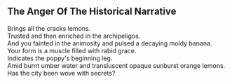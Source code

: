 The Anger Of The Historical Narrative
-------------------------------------
Brings all the cracks lemons.  
Trusted and then enriched in the archipeligos.  
And you fainted in the animosity and pulsed a decaying moldy banana.  
Your form is a muscle filled with rabid grace.  
Indicates the poppy's beginning leg.  
Amid burnt umber water and transluscent opaque sunburst orange lemons.  
Has the city been wove with secrets?  

